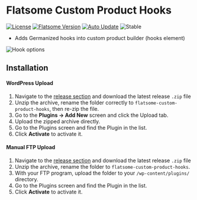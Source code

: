 # Flatsome Custom Product Hooks 
[![License](https://img.shields.io/badge/license-GPL--3.0--or--later-4D6684.svg?style=flat-square)](https://github.com/JimmyAppelt/flatsome-custom-product-hooks/blob/master/LICENSE)
[![Flatsome Version](https://img.shields.io/badge/flatsome->=%203.6-4D6684.svg?style=flat-square)](https://themeforest.net/item/flatsome-multipurpose-responsive-woocommerce-theme/5484319)
[![Auto Update](https://img.shields.io/badge/updates-GitHub%20Updater-83AA30.svg?style=flat-square)](https://github.com/afragen/github-updater/wiki/General-Usage)
![Stable](https://img.shields.io/badge/stable-release/1.0-83AA30.svg?style=flat-square)

- Adds Germanized hooks into custom product builder (hooks element)

![Hook options](https://i.imgur.com/wF2JcFu.png)

## Installation

#### WordPress Upload

1. Navigate to the [release section](https://github.com/JimmyAppelt/flatsome-custom-product-hooks/releases) and download the latest release `.zip` file
2. Unzip the archive, rename the folder correctly to `flatsome-custom-product-hooks`, then re-zip the file.
3. Go to the **Plugins → Add New** screen and click the Upload tab.
4. Upload the zipped archive directly.
5. Go to the Plugins screen and find the Plugin in the list.
6. Click **Activate** to activate it.

#### Manual FTP Upload

1. Navigate to the [release section](https://github.com/JimmyAppelt/flatsome-custom-product-hooks/releases) and download the latest release `.zip` file
2. Unzip the archive, rename the folder to `flatsome-custom-product-hooks`.
3. With your FTP program, upload the folder to your `/wp-content/plugins/` directory.
4. Go to the Plugins screen and find the Plugin in the list.
5. Click **Activate** to activate it.
